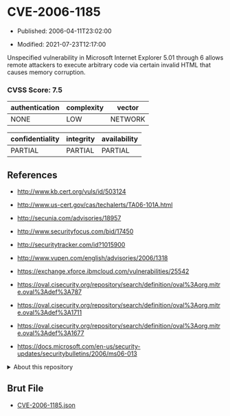 # CVE-2006-1185

- Published: 2006-04-11T23:02:00

- Modified: 2021-07-23T12:17:00

Unspecified vulnerability in Microsoft Internet Explorer 5.01 through 6 allows remote attackers to execute arbitrary code via certain invalid HTML that causes memory corruption.

### CVSS Score: **7.5**

| authentication | complexity | vector |
| --- | --- | --- |
| NONE | LOW | NETWORK |

| confidentiality | integrity | availability |
| --- | --- | --- |
| PARTIAL | PARTIAL | PARTIAL |

## References

* http://www.kb.cert.org/vuls/id/503124

* http://www.us-cert.gov/cas/techalerts/TA06-101A.html

* http://secunia.com/advisories/18957

* http://www.securityfocus.com/bid/17450

* http://securitytracker.com/id?1015900

* http://www.vupen.com/english/advisories/2006/1318

* https://exchange.xforce.ibmcloud.com/vulnerabilities/25542

* https://oval.cisecurity.org/repository/search/definition/oval%3Aorg.mitre.oval%3Adef%3A787

* https://oval.cisecurity.org/repository/search/definition/oval%3Aorg.mitre.oval%3Adef%3A1711

* https://oval.cisecurity.org/repository/search/definition/oval%3Aorg.mitre.oval%3Adef%3A1677

* https://docs.microsoft.com/en-us/security-updates/securitybulletins/2006/ms06-013

<details>
<summary>About this repository</summary> 

  This repository is part of the project [Live Hack CVE](https://github.com/Live-Hack-CVE). Main website can be found [www.live-hack.org](https://www.live-hack.org) 
  
  Made by [Sn0wAlice](https://github.com/Sn0wAlice) for the people that care about security and need to have a feed of the latest CVEs. Hope you enjoy it, don't forget to star the repo and follow me on [Twitter](https://twitter.com/Sn0wAlice) and [Github](https://github.com/Sn0wAlice). And that is my [personnal website](https://www.alice-snow.me/)

  - [Home Page](https://github.com/Live-Hack-CVE)
  - [Framework](https://github.com/Live-Hack-CVE/cve-framework)
  - [CVE database](https://github.com/Live-Hack-CVE/full_database)
  - [Changelog](https://github.com/Live-Hack-CVE/Changelog)
</details>

## Brut File

* [CVE-2006-1185.json](https://raw.githubusercontent.com/Live-Hack-CVE/full_database/main/cves/2006/CVE-2006-1185.json)

